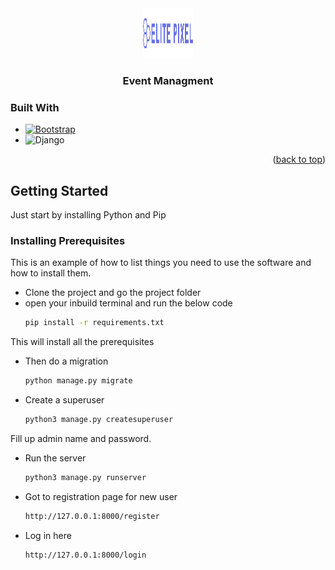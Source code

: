 <div align="center">
  <a href="https://github.com/tejas100/Event_Management">
    <img src="static/assets/img/brand/blue.png" alt="Logo" width="80" height="80">
  </a>

  <h3 align="center">Event Managment</h3>
</div>


### Built With

* [![Bootstrap][Bootstrap.com]][Bootstrap-url]
* ![Django][djangoproject.com]

<p align="right">(<a href="#readme-top">back to top</a>)</p>


<!-- GETTING STARTED -->
## Getting Started

Just start by installing Python and Pip

### Installing Prerequisites

This is an example of how to list things you need to use the software and how to install them.
* Clone the project and go the project folder
* open your inbuild terminal and run the below code
  ```sh
  pip install -r requirements.txt
  ```

This will install all the prerequisites

* Then do a migration
  ```sh
  python manage.py migrate
  ```

* Create a superuser
  ```sh
  python3 manage.py createsuperuser
  ```

Fill up admin name and password.

* Run the server 
  ```sh
  python3 manage.py runserver
  ```

* Got to registration page for new user
  ```sh
  http://127.0.0.1:8000/register
  ```

* Log in here
  ```sh
  http://127.0.0.1:8000/login
  ```

[djangoproject.com]: https://static.djangoproject.com/img/badges/djangomade124x25.gif
[Bootstrap-url]: https://www.djangoproject.com/


[Bootstrap.com]: https://img.shields.io/badge/Bootstrap-563D7C?style=for-the-badge&logo=bootstrap&logoColor=white
[Bootstrap-url]: https://getbootstrap.com
